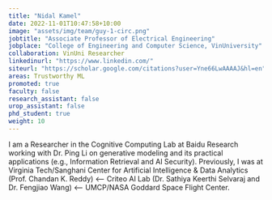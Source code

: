 ```yaml
---
title: "Nidal Kamel"
date: 2022-11-01T10:47:58+10:00
image: "assets/img/team/guy-1-circ.png"
jobtitle: "Associate Professor of Electrical Engineering"
jobplace: "College of Engineering and Computer Science, VinUniversity"
collaboration: VinUni Researcher
linkedinurl: "https://www.linkedin.com/"
siteurl: "https://scholar.google.com/citations?user=Yne66LwAAAAJ&hl=en"
areas: Trustworthy ML
promoted: true
faculty: false
research_assistant: false
urop_assistant: false
phd_student: true
weight: 10
---
```


I am a Researcher in the Cognitive Computing Lab at Baidu Research working with Dr. Ping Li on generative modeling and its practical applications (e.g., Information Retrieval and AI Security). Previously, I was at Virginia Tech/Sanghani Center for Artificial Intelligence & Data Analytics (Prof. Chandan K. Reddy) ⟵ Criteo AI Lab (Dr. Sathiya Keerthi Selvaraj and Dr. Fengjiao Wang) ⟵ UMCP/NASA Goddard Space Flight Center. 
